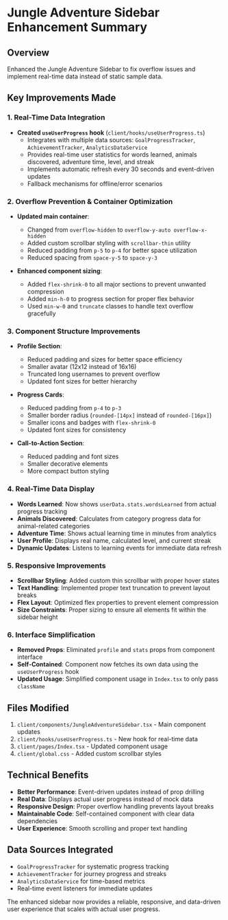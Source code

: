 # Jungle Adventure Sidebar Enhancement Summary

## Overview

Enhanced the Jungle Adventure Sidebar to fix overflow issues and implement real-time data instead of static sample data.

## Key Improvements Made

### 1. Real-Time Data Integration

- **Created `useUserProgress` hook** (`client/hooks/useUserProgress.ts`)
  - Integrates with multiple data sources: `GoalProgressTracker`, `AchievementTracker`, `AnalyticsDataService`
  - Provides real-time user statistics for words learned, animals discovered, adventure time, level, and streak
  - Implements automatic refresh every 30 seconds and event-driven updates
  - Fallback mechanisms for offline/error scenarios

### 2. Overflow Prevention & Container Optimization

- **Updated main container**:

  - Changed from `overflow-hidden` to `overflow-y-auto overflow-x-hidden`
  - Added custom scrollbar styling with `scrollbar-thin` utility
  - Reduced padding from `p-5` to `p-4` for better space utilization
  - Reduced spacing from `space-y-5` to `space-y-3`

- **Enhanced component sizing**:
  - Added `flex-shrink-0` to all major sections to prevent unwanted compression
  - Added `min-h-0` to progress section for proper flex behavior
  - Used `min-w-0` and `truncate` classes to handle text overflow gracefully

### 3. Component Structure Improvements

- **Profile Section**:

  - Reduced padding and sizes for better space efficiency
  - Smaller avatar (12x12 instead of 16x16)
  - Truncated long usernames to prevent overflow
  - Updated font sizes for better hierarchy

- **Progress Cards**:

  - Reduced padding from `p-4` to `p-3`
  - Smaller border radius (`rounded-[14px]` instead of `rounded-[16px]`)
  - Smaller icons and badges with `flex-shrink-0`
  - Updated font sizes for consistency

- **Call-to-Action Section**:
  - Reduced padding and font sizes
  - Smaller decorative elements
  - More compact button styling

### 4. Real-Time Data Display

- **Words Learned**: Now shows `userData.stats.wordsLearned` from actual progress tracking
- **Animals Discovered**: Calculates from category progress data for animal-related categories
- **Adventure Time**: Shows actual learning time in minutes from analytics
- **User Profile**: Displays real name, calculated level, and current streak
- **Dynamic Updates**: Listens to learning events for immediate data refresh

### 5. Responsive Improvements

- **Scrollbar Styling**: Added custom thin scrollbar with proper hover states
- **Text Handling**: Implemented proper text truncation to prevent layout breaks
- **Flex Layout**: Optimized flex properties to prevent element compression
- **Size Constraints**: Proper sizing to ensure all elements fit within the sidebar height

### 6. Interface Simplification

- **Removed Props**: Eliminated `profile` and `stats` props from component interface
- **Self-Contained**: Component now fetches its own data using the `useUserProgress` hook
- **Updated Usage**: Simplified component usage in `Index.tsx` to only pass `className`

## Files Modified

1. `client/components/JungleAdventureSidebar.tsx` - Main component updates
2. `client/hooks/useUserProgress.ts` - New hook for real-time data
3. `client/pages/Index.tsx` - Updated component usage
4. `client/global.css` - Added custom scrollbar styles

## Technical Benefits

- **Better Performance**: Event-driven updates instead of prop drilling
- **Real Data**: Displays actual user progress instead of mock data
- **Responsive Design**: Proper overflow handling prevents layout breaks
- **Maintainable Code**: Self-contained component with clear data dependencies
- **User Experience**: Smooth scrolling and proper text handling

## Data Sources Integrated

- `GoalProgressTracker` for systematic progress tracking
- `AchievementTracker` for journey progress and streaks
- `AnalyticsDataService` for time-based metrics
- Real-time event listeners for immediate updates

The enhanced sidebar now provides a reliable, responsive, and data-driven user experience that scales with actual user progress.
